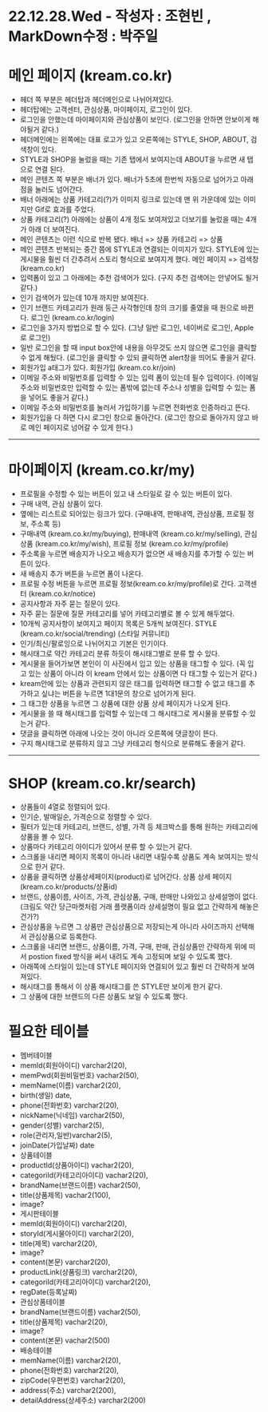 # 22.12.28.Wed - 작성자 : 조현빈  , MarkDown수정 : 박주일


# 메인 페이지 (kream.co.kr)
- 헤더 쪽 부분은 헤더탑과 헤더메인으로 나뉘어져있다.
- 헤더탑에는 고객센터, 관심상품, 마이페이지, 로그인이 있다.
- 로그인을 안했는데 마이페이지와 관심상품이 보인다. (로그인을 안하면 안보이게 해야될거 같다.)
- 헤더메인에는 왼쪽에는 대표 로고가 있고 오른쪽에는 STYLE, SHOP, ABOUT, 검색창이 있다.
- STYLE과 SHOP을 눌렀을 때는 기존 탭에서 보여지는데 ABOUT을 누르면 새 탭으로 연결 된다.
- 메인 콘텐츠 쪽 부분은 배너가 있다. 배너가 5초에 한번씩 자동으로 넘어가고 아래 점을 눌러도 넘어간다.
- 배너 아래에는 상품 카테고리(?)가 이미지 링크로 있는데 맨 위 가운데에 있는 이미지만 Gif로 효과를 주었다.
- 상품 카테고리(?) 아래에는 상품이 4개 정도 보여져있고 더보기를 눌렀을 때는 4개가 아래 더 보여진다.
- 메인 콘텐츠는 이런 식으로 반복 됐다. 배너 => 상품 카테고리 => 상품
- 메인 콘텐츠 반복되는 중간 쯤에 STYLE과 연결되는 이미지가 있다. STYLE에 있는 게시물을 훨씬 더 간추려서 스토리 형식으로 보여지게 했다.
메인 페이지 => 검색창 (kream.co.kr)
- 입력폼이 있고 그 아래에는 추천 검색어가 있다. (구지 추천 검색어는 안넣어도 될거 같다.)
- 인기 검색어가 있는데 10개 까지만 보여진다.
- 인기 브랜드 카테고리가 원래 둥근 사각형인데 창의 크기를 줄였을 때 원으로 바뀐다.
로그인 (kream.co.kr/login)
- 로그인을 3가지 방법으로 할 수 있다. (그냥 일반 로그인, 네이버로 로그인, Apple로 로그인)
- 일반 로그인을 할 때 input box안에 내용을 아무것도 쓰지 않으면 로그인을 클릭할 수 없게 해뒀다. (로그인을 클릭할 수 있되 클릭하면 alert창을 띄어도 좋을거 같다.
- 회원가입 a태그가 있다.
회원가입 (kream.co.kr/join)
- 이메일 주소와 비밀번호를 입력할 수 있는 입력 폼이 있는데 필수 입력이다. (이메일 주소와 비밀번호만 입력할 수 있는 폼밖에 없는데 주소나 성별을 입력할 수 있는 폼을 넣어도 좋을거 같다.)
- 이메일 주소와 비밀번호를 눌러서 가입하기를 누르면 전화번호 인증하라고 뜬다.
- 회원가입을 다 하면 다시 로그인 창으로 돌아간다. (로그인 창으로 돌아가지 않고 바로 메인 페이지로 넘어갈 수 있게 한다.)

---
# 마이페이지 (kream.co.kr/my)
- 프로필을 수정할 수 있는 버튼이 있고 내 스타일로 갈 수 있는 버튼이 있다.
- 구매 내역, 관심 상품이 있다.
- 옆에는 리스트로 되어있는 링크가 있다. (구매내역, 판매내역, 관심상품, 프로필 정보, 주소록 등)
- 구매내역 (kream.co.kr/my/buying), 판매내역 (kream.co.kr/my/selling), 관심상품 (kream.co.kr/my/wish), 프로필 정보 (kream.co.kr/my/profile)
- 주소록을 누르면 배송지가 나오고 배송지가 없으면 새 배송지를 추가할 수 있는 버튼이 있다.
- 새 배송지 추가 버튼을 누르면 폼이 나온다.
- 프로필 수정 버튼을 누르면 프로필 정보(kream.co.kr/my/profile)로 간다.
고객센터 (kream.co.kr/notice)
- 공지사항과 자주 묻는 질문이 있다.
- 자주 묻는 질문에 질문 카테고리를 넣어 카테고리별로 볼 수 있게 해두었다.
- 10개씩 공지사항이 보여지고 페이지 목록은 5개씩 보여진다.
STYLE (kream.co.kr/social/trending) (스타일 커뮤니티)
- 인기/최신/팔로잉으로 나뉘어지고 기본은 인기이다.
- 해시태그로 약간 카테고리 분류 하듯이 해시태그별로 분류 할 수 있다.
- 게시물을 들어가보면 본인이 이 사진에서 입고 있는 상품을 태그할 수 있다. (꼭 입고 있는 상품이 아니라 이 kream 안에서 있는 상품이면 다 태그할 수 있는거 같다.)
- kream안에 있는 상품과 관련되지 않은 태그를 입력하면 태그할 수 없고 태그를 추가하고 싶냐는 버튼을 누르면 1대1문의 창으로 넘어가게 된다.
- 그 태그한 상품을 누르면 그 상품에 대한 상품 상세 페이지가 나오게 된다.
- 게시물을 쓸 때 해시태그를 입력할 수 있는데 그 해시태그로 게시물을 분류할 수 있는거 같다.
- 댓글을 클릭하면 아래에 나오는 것이 아니라 오른쪽에 댓글창이 뜬다.
- 구지 해시태그로 분류하지 않고 그냥 카테고리 형식으로 분류해도 좋을거 같다.

---
# SHOP (kream.co.kr/search)
- 상품들이 4열로 정렬되어 있다.
- 인기순, 발매일순, 가격순으로 정렬할 수 있다.
- 필터가 있는데 카테고리, 브랜드, 성별, 가격 등 체크박스를 통해 원하는 카테고리에 상품을 볼 수 있다.
- 상품마다 카테고리 아이디가 있어서 분류 할 수 있는거 같다.
- 스크롤을 내리면 페이지 목록이 아니라 내리면 내릴수록 상품도 계속 보여지는 방식으로 한거 같다.
- 상품을 클릭하면 상품상세페이지(product)로 넘어간다.
상품 상세 페이지 (kream.co.kr/products/상품id)
- 브랜드, 상품이름, 사이즈, 가격, 관심상품, 구매, 판매만 나와있고 상세설명이 없다. (크림도 약간 당근마켓처럼 거래 플랫폼이라 상세설명이 필요 없고 간략하게 해놓은건가?)
- 관심상품을 누르면 그 상품만 관심상품으로 저장되는게 아니라 사이즈까지 선택해서 관심상품으로 등록한다.
- 스크롤을 내리면 브랜드, 상품이름, 가격, 구매, 판매, 관심상품만 간략하게 위에 떠서 postion fixed 방식을 써서 내려도 계속 고정되며 보일 수 있도록 했다.
- 아래쪽에 스타일이 있는데 STYLE 페이지와 연결되어 있고 훨씬 더 간략하게 보여져있다.
- 해시태그를 통해서 이 상품 해시태그를 쓴 STYLE만 보이게 한거 같다.
- 그 상품에 대한 브랜드의 다른 상품도 보일 수 있도록 했다.

# 필요한 테이블
- 멤버테이블
- memId(회원아이디) varchar2(20), 
- memPwd(회원비밀번호) vachar2(50), 
- memName(이름) varchar2(20), 
- birth(생일) date,
- phone(전화번호) varchar2(20), 
- nickName(닉네임) varchar2(50), 
- gender(성별) varchar2(5), 
- role(관리자,일반)varchar2(5), 
- joinDate(가입날짜) date
- 상품테이블
- productId(상품아이디) vachar2(20), 
- categoriId(카테고리아이디) vachar2(20), 
- brandName(브랜드이름) vachar2(50), 
- title(상품제목) vachar2(100), 
- image?
- 게시판테이블
- memId(회원아이디) varchar2(20), 
- storyId(게시물아이디) varchar2(20), 
- title(제목) varchar2(20), 
- image? 
- content(본문) varchar2(20), 
- productLink(상품링크) varchar2(20), 
- categoriId(카테고리아이디) varchar2(20), 
- regDate(등록날짜)
- 관심상품테이블
- brandName(브랜드이름) vachar2(50), 
- title(상품제목) vachar2(20), 
- image?
- content(본문) vachar2(500)
- 배송테이블
- memName(이름) varchar2(20), 
- phone(전화번호) varchar2(20), 
- zipCode(우편번호) varchar2(20), 
- address(주소) varchar2(200), 
- detailAddress(상세주소) varchar2(200)